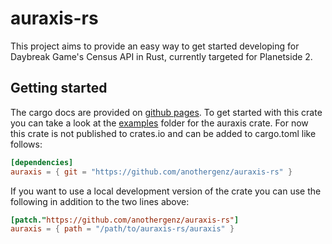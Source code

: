 # auraxis-rs

This project aims to provide an easy way to get started developing for Daybreak Game's Census API in Rust, currently targeted for Planetside 2.

## Getting started

The cargo docs are provided on [github pages](https://anothergenz.github.io/auraxis-rs/auraxis/).
To get started with this crate you can take a look at the [examples](auraxis/examples/) folder for the auraxis crate. For now this crate is not published to crates.io and can be added to cargo.toml like follows:

```toml
[dependencies]
auraxis = { git = "https://github.com/anothergenz/auraxis-rs" }
```

If you want to use a local development version of the crate you can use the following in addition to the two lines above:

```toml
[patch."https://github.com/anothergenz/auraxis-rs"]
auraxis = { path = "/path/to/auraxis-rs/auraxis" }
```
